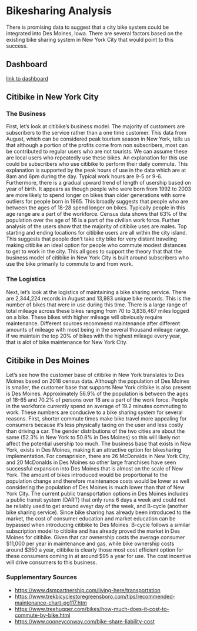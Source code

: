 # Bikesharing Analysis
There is promising data to suggest that a city bike system could be integrated into Des Moines, Iowa. There are several factors based on the existing bike sharing system in New York City that would point to this success. 

## Dashboard
[link to dashboard](https://public.tableau.com/profile/jennifer3839#!/vizhome/Challenge_15794877941260/CitibikeCustomers)

## Citibike in New York City
### The Business
First, let’s look at citibike’s business model. The majority of customers are subscribers to the service rather than a one time customer. This data from August, which can be considered peak tourism season in New York, tells us that although a portion of the profits come from non subscribers, most can be contributed to regular users who are not tourists. We can assume these are local users who repeatedly use these bikes. An explanation for this use could be subscribers who use citibike to perform their daily commute. This explanation is supported by the peak hours of use in the data which are at 8am and 6pm during the day. Typical work hours are 9-5 or 9-6. Furthermore, there is a gradual upward trend of length of usership based on year of birth. It appears as though people who were born from 1992 to 2003 are more likely to spend longer on bikes than older generations with some outliers for people born in 1965. This broadly suggests that people who are between the ages of 18-28 spend longer on bikes. Typically people in this age range are a part of the workforce. Census data shows that 63% of the population over the age of 16 is a part of the civilian work force. Further analysis of the users show that the majority of citibike uses are males. Top starting and ending locations for citibike users are all within the city island. This suggests that people don’t take city bike for very distant traveling making citibike an ideal option for people who commute modest distances to get to work in the city. This all goes to support the theory that that the business model of citibike in New York City is built around subscribers who use the bike primarily to commute to and from work.
### The Logistics
Next, let’s look at the logistics of maintaining a bike sharing service. There are 2,344,224 records in August and 13,983 unique bike records. This is the number of bikes that were in use during this time. There is a large range of total mileage across these bikes ranging from 70 to 3,838,467 miles logged on a bike. These bikes with higher mileage will obviously require maintenance. Different sources recommend maintenance after different amounts of mileage with most being in the several thousand mileage range. If we maintain the top 20% of bikes with the highest mileage every year, that is alot of bike maintenance for New York City. 

## Citibike in Des Moines
Let’s see how the customer base of citibike in New York translates to Des Moines based on 2018 census data. Although the population of Des Moines is smaller, the customer base that supports New York citibike is also present is Des Moines. Approximately 56.9% of the population is between the ages of 18-65 and 70.2% of persons over 16 are a part of the work force. People in the workforce currently spend an average of 19.2 minutes commuting to work. These numbers are conducive to a bike sharing system for several reasons. First, shorter commute times make bike travel more appealing for consumers because it’s less physically taxing on the user and less costly than driving a car. The gender distributions of the two cities are about the same (52.3% in New York to 50.8% in Des Moines) so this will likely not affect the potential usership too much. The business base that exists in New York, exists in Des Moines, making it an attractive option for bikesharing implementation. For comaprision, there are 26 McDonalds in New York City, and 20 McDonalds in Des Moines so other large franchises have seen successful expansion into Des Moines that is almost on the scale of New York. The amount of bikes introduced would be proportional to the population change and therefore maintenance costs would be lower as well considering the population of Des Moines is much lower than that of New York City. The current public transportation options in Des Moines includes a public transit system (DART) that only runs 6 days a week and could not be reliably used to get around eveyr day of the week, and B-cycle (another bike sharing service). Since bike sharing has already been introduced to the market, the cost of consumer education and market education can be bypassed when introducing citibike to Des Moines. B-cycle follows a similar subscription model to citibike and has already proved the market in Des Moines for citibike. Given that car ownership costs the average consumer $11,000 per year in maintenance and gas, while bike ownership costs around $350 a year, citibike is clearly those most cost efficient option for these consumers coming in at around $95 a year for use. The cost incentive will drive consumers to this business. 


### Supplementary Sources
- https://www.dsmpartnership.com/living-here/transportation
- https://www.trekbicyclestoregreensboro.com/tips/recommended-maintenance-chart-pg117.htm
- https://www.treehugger.com/bikes/how-much-does-it-cost-to-commute-by-bike.html
- https://www.cooneyconway.com/bike-share-liability-cost